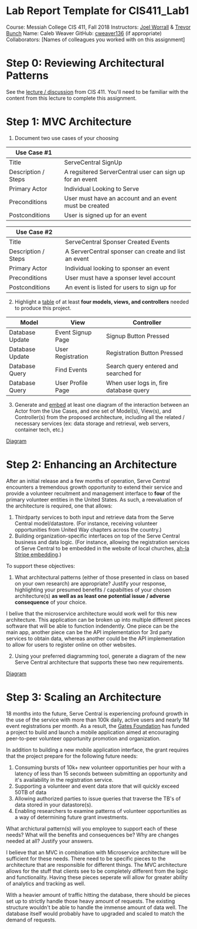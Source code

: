 # Lab Report Template for CIS411_Lab1
Course: Messiah College CIS 411, Fall 2018
Instructors: [Joel Worrall](https://github.com/tangollama) & [Trevor Bunch](https://github.com/trevordbunch)
Name: Caleb Weaver
GitHub: [cweaver136](https://github.com/cweaver136)
(if appropriate) Collaborators: [Names of colleagues you worked with on this assignment]


# Step 0: Reviewing Architectural Patterns
See the [lecture / discussion](https://docs.google.com/presentation/d/1nUcy63FWPFYO3OJmERJpMjEtdaFtaIBbuUkpmNRVRas/edit#slide=id.g45345bd5ea_0_136) from CIS 411. You'll need to be familiar with the content from this lecture to complete this assignment.

# Step 1: MVC Architecture

1) Document two use cases of your choosing

| Use Case #1 | |
|---|---|
| Title | ServeCentral SignUp |
| Description / Steps | A regsitered ServerCentral user can sign up for an event |
| Primary Actor | Individual Looking to Serve |
| Preconditions | User must have an account and an event must be created |
| Postconditions | User is signed up for an event |

| Use Case #2 | |
|---|---|
| Title | ServeCentral Sponser Created Events |
| Description / Steps | A ServerCentral sponser can create and list an event |
| Primary Actor | Individual looking to sponser an event |
| Preconditions | User must have a sponser level account |
| Postconditions | An event is listed for users to sign up for |


2) Highlight a [table](https://www.tablesgenerator.com/markdown_tables) of at least **four models, views, and controllers** needed to produce this project.

| Model | View | Controller |
|---|---|---|
| Database Update | Event Signup Page | Signup Button Pressed                  |
| Database Update | User Registration | Registration Button Pressed            |
| Database Query  | Find Events       | Search query entered and searched for  |
| Database Query  | User Profile Page | When user logs in, fire database query |

3) Generate and [embed](https://github.com/adam-p/markdown-here/wiki/Markdown-Cheatsheet#images) at least one diagram of the interaction between an Actor from the Use Cases, and one set of Model(s), View(s), and Controller(s) from the proposed architecture, including all the related / necessary services (ex: data storage and retrieval, web servers, container tech, etc.)

[Diagram](https://drive.google.com/file/d/1sBFZCq0KhbL6-93iQy9kLfruDjqD2n8s/view?usp=sharing)

# Step 2: Enhancing an Architecture
After an initial release and a few months of operation, Serve Central encounters a tremendous growth opportunity to extend their service and provide a volunteer recuitment and management interface to __four__ of the primary volunteer entities in the United States. As such, a reevaluation of the architecture is required, one that allows:

1. Thirdparty services to both input and retrieve data from the Serve Central model/datastore. (For instance, receiving volunteer opportunities from United Way chapters across the country.)
2. Building organization-specific interfaces on top of the Serve Central business and data logic. (For instance, allowing the registration services of Serve Central to be embedded in the website of local churches, [ah-la Stripe embedding](https://stripe.com/payments/elements).)

To support these objectives:
1. What architectural patterns (either of those presented in class on based on your own research) are appropriate? Justify your response, highlighting your presumed benefits / capabilties of your chosen architecture(s) **as well as as least one potential issue / adverse consequence** of your choice.

I belive that the microservice architecture would work well for this new architecture. This application can be broken up into multiple different pieces software that will be able to function indendently. One piece can be the main app, another piece can be the API implementation for 3rd party services to obtain data, whereas another could be the API implementation to allow for users to register online on other websites.

2. Using your preferred diagramming tool, generate a diagram of the new Serve Central architecture that supports these two new requirements.

[Diagram](https://drive.google.com/file/d/1rhPn4FdTRV1NSHOki5EgVgwXzdXcbXB8/view?usp=sharing)

# Step 3: Scaling an Architecture
18 months into the future, Serve Central is experiencing profound growth in the use of the service with more than 100k daily, active users and nearly 1M event registrations per month. As a result, the [Gates Foundation](https://www.gatesfoundation.org/) has funded a project to build and launch a mobile application aimed at encouraging peer-to-peer volunteer opportunity promotion and organization. 

In addition to building a new mobile application interface, the grant requires that the project prepare for the following future needs:

1. Consuming bursts of 10k+ new volunteer opportunities per hour with a latency of less than 15 seconds between submitting an opportunity and it's availability in the registration service.
2. Supporting a volunteer and event data store that will quickly exceed 50TB of data
3. Allowing authorized parties to issue queries that traverse the TB's of data stored in your datastore(s).
4. Enabling researchers to examine patterns of volunteer opportunities as a way of determining future grant investments.

What archictural pattern(s) will you employee to support each of these needs? What will the benefits and consequences be? Why are changes needed at all? Justify your answers.



I believe that an MVC in combination with Microservice architecture will be sufficient for these needs. There need to be specific pieces to the architecture that are responsible for different things. The MVC architecture allows for the stuff that clients see to be completely different from the logic and functionality. Having these pieces seperate will allow for greater ability of analytics and tracking as well.

With a heavier amount of traffic hitting the database, there should be pieces set up to strictly handle those heavy amount of requests. The existing structure wouldn't be able to handle the immense amount of data well. The database itself would probably have to upgraded and scaled to match the demand of requests. 

